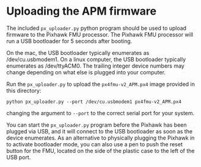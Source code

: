 
# Uploading the APM firmware

The included `px_uploader.py` python program should be used to upload firmware
to the Pixhawk FMU processor. The Pixhawk FMU processor will run a USB
bootloader for 5 seconds after booting.

On the mac, the USB bootloader typically enumerates as /dev/cu.usbmodem1.
On a linux computer, the USB bootloader typically enumerates as /dev/ttyACM0.
The trailing integer device numbers may change depending on what else is plugged
into your computer.

Run the `px_uploader.py` to upload the `px4fmu-v2_APM.px4` image provided in
this directory:

```
python px_uploader.py --port /dev/cu.usbmodem1 px4fmu-v2_APM.px4
```

changing the argument to `--port` to the correct serial port for your system.

You can start the `px_uploader.py` program before the Pixhawk has been plugged
via USB, and it will connect to the USB bootloader as soon as the device
enumerates. As an alternative to physically plugging the Pixhawk in to activate
bootloader mode, you can also use a pen to push the reset button for the FMU,
located on the side of the plastic case to the left of the USB port.

